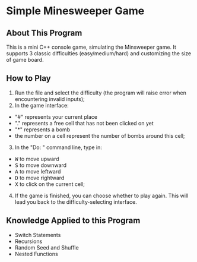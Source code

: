 # Simple Minesweeper Game

## About This Program
This is a mini C++ console game, simulating the Minsweeper game. It supports 3 classic difficulties (easy/medium/hard) and customizing the size of game board.

## How to Play
1. Run the file and select the difficulty (the program will raise error when encountering invalid inputs);
2. In the game interface:
  - "#" represents your current place
  - "." represents a free cell that has not been clicked on yet
  - "*" represents a bomb
  - the number on a cell represent the number of bombs around this cell;
3. In the "Do: " command line, type in:
  - <kbd>W</kbd> to move upward
  - <kbd>S</kbd> to move downward
  - <kbd>A</kbd> to move leftward
  - <kbd>D</kbd> to move rightward
  - <kbd>X</kbd> to click on the current cell;
4. If the game is finished, you can choose whether to play again. This will lead you back to the difficulty-selecting interface.

## Knowledge Applied to this Program
- Switch Statements
- Recursions
- Random Seed and Shuffle
- Nested Functions
